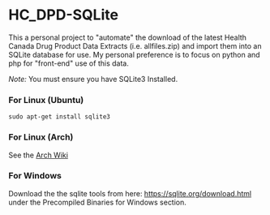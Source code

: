 # HC_DPD-SQLite
This a personal project to "automate" the download of the latest Health Canada Drug Product Data Extracts (i.e. allfiles.zip) and import them into an SQLite database for use.  My personal preference is to focus on python and php for "front-end" use of this data.  

*Note:* You must ensure you have SQLite3 Installed. 

### For Linux (Ubuntu)
```
sudo apt-get install sqlite3 
```

### For Linux (Arch)
See the [Arch Wiki](https://wiki.archlinux.org/index.php/SQLite)

### For Windows
Download the the sqlite tools from here: https://sqlite.org/download.html under the Precompiled Binaries for Windows section.
